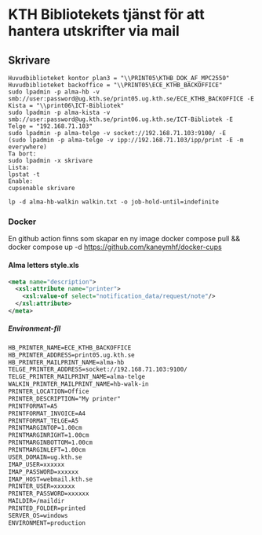 # KTH Bibliotekets tjänst för att hantera utskrifter via mail

## Skrivare
    Huvudbiblioteket kontor plan3 = "\\PRINT05\KTHB_DOK_AF_MPC2550"
    Huvudbiblioteket backoffice = "\\PRINT05\ECE_KTHB_BACKOFFICE"
    sudo lpadmin -p alma-hb -v smb://user:password@ug.kth.se/print05.ug.kth.se/ECE_KTHB_BACKOFFICE -E
    Kista = "\\print06\ICT-Bibliotek"
    sudo lpadmin -p alma-kista -v smb://user:password@ug.kth.se/print06.ug.kth.se/ICT-Bibliotek -E
    Telge = "192.168.71.103"
    sudo lpadmin -p alma-telge -v socket://192.168.71.103:9100/ -E
    (sudo lpadmin -p alma-telge -v ipp://192.168.71.103/ipp/print -E -m everywhere)
    Ta bort:
    sudo lpadmin -x skrivare
    Lista:
    lpstat -t
    Enable:
    cupsenable skrivare

    lp -d alma-hb-walkin walkin.txt -o job-hold-until=indefinite

### Docker
En github action finns som skapar en ny image
docker compose pull && docker compose up -d
https://github.com/kaneymhf/docker-cups

#### Alma letters style.xls
```xml
<meta name="description">
  <xsl:attribute name="printer">
    <xsl:value-of select="notification_data/request/note"/>
  </xsl:attribute>
</meta>
```

##### Environment-fil
```txt
HB_PRINTER_NAME=ECE_KTHB_BACKOFFICE
HB_PRINTER_ADDRESS=print05.ug.kth.se
HB_PRINTER_MAILPRINT_NAME=alma-hb
TELGE_PRINTER_ADDRESS=socket://192.168.71.103:9100/
TELGE_PRINTER_MAILPRINT_NAME=alma-telge
WALKIN_PRINTER_MAILPRINT_NAME=hb-walk-in
PRINTER_LOCATION=Office
PRINTER_DESCRIPTION="My printer"
PRINTFORMAT=A5
PRINTFORMAT_INVOICE=A4
PRINTFORMAT_TELGE=A5
PRINTMARGINTOP=1.00cm
PRINTMARGINRIGHT=1.00cm
PRINTMARGINBOTTOM=1.00cm
PRINTMARGINLEFT=1.00cm
USER_DOMAIN=ug.kth.se
IMAP_USER=xxxxxx
IMAP_PASSWORD=xxxxxx
IMAP_HOST=webmail.kth.se
PRINTER_USER=xxxxxx
PRINTER_PASSWORD=xxxxxx
MAILDIR=/maildir
PRINTED_FOLDER=printed
SERVER_OS=windows
ENVIRONMENT=production
```
